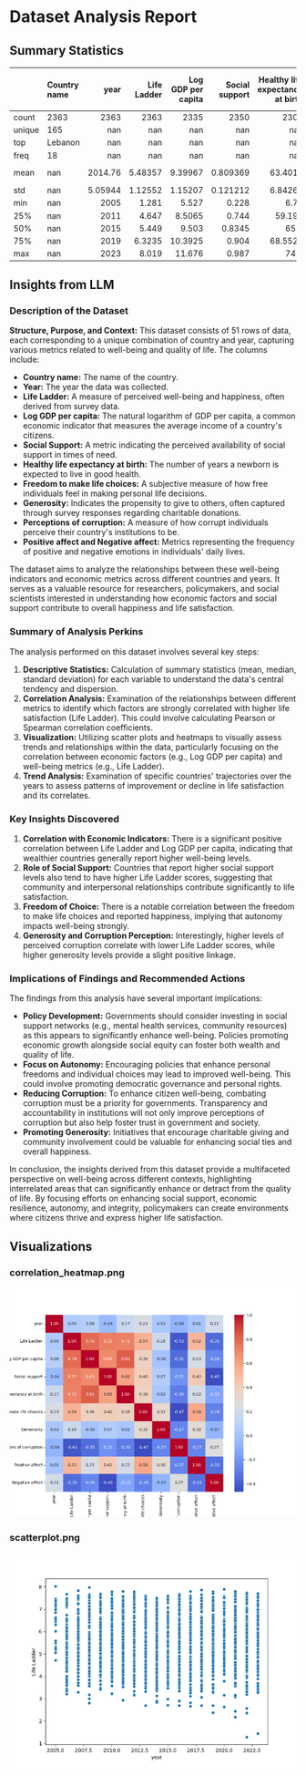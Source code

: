 # Dataset Analysis Report

## Summary Statistics
|        | Country name   |       year |   Life Ladder |   Log GDP per capita |   Social support |   Healthy life expectancy at birth |   Freedom to make life choices |     Generosity |   Perceptions of corruption |   Positive affect |   Negative affect |
|:-------|:---------------|-----------:|--------------:|---------------------:|-----------------:|-----------------------------------:|-------------------------------:|---------------:|----------------------------:|------------------:|------------------:|
| count  | 2363           | 2363       |    2363       |           2335       |      2350        |                         2300       |                    2327        | 2282           |                 2238        |       2339        |      2347         |
| unique | 165            |  nan       |     nan       |            nan       |       nan        |                          nan       |                     nan        |  nan           |                  nan        |        nan        |       nan         |
| top    | Lebanon        |  nan       |     nan       |            nan       |       nan        |                          nan       |                     nan        |  nan           |                  nan        |        nan        |       nan         |
| freq   | 18             |  nan       |     nan       |            nan       |       nan        |                          nan       |                     nan        |  nan           |                  nan        |        nan        |       nan         |
| mean   | nan            | 2014.76    |       5.48357 |              9.39967 |         0.809369 |                           63.4018  |                       0.750282 |    9.77213e-05 |                    0.743971 |          0.651882 |         0.273151  |
| std    | nan            |    5.05944 |       1.12552 |              1.15207 |         0.121212 |                            6.84264 |                       0.139357 |    0.161388    |                    0.184865 |          0.10624  |         0.0871311 |
| min    | nan            | 2005       |       1.281   |              5.527   |         0.228    |                            6.72    |                       0.228    |   -0.34        |                    0.035    |          0.179    |         0.083     |
| 25%    | nan            | 2011       |       4.647   |              8.5065  |         0.744    |                           59.195   |                       0.661    |   -0.112       |                    0.687    |          0.572    |         0.209     |
| 50%    | nan            | 2015       |       5.449   |              9.503   |         0.8345   |                           65.1     |                       0.771    |   -0.022       |                    0.7985   |          0.663    |         0.262     |
| 75%    | nan            | 2019       |       6.3235  |             10.3925  |         0.904    |                           68.5525  |                       0.862    |    0.09375     |                    0.86775  |          0.737    |         0.326     |
| max    | nan            | 2023       |       8.019   |             11.676   |         0.987    |                           74.6     |                       0.985    |    0.7         |                    0.983    |          0.884    |         0.705     |

## Insights from LLM
### Description of the Dataset

**Structure, Purpose, and Context:**
This dataset consists of 51 rows of data, each corresponding to a unique combination of country and year, capturing various metrics related to well-being and quality of life. The columns include:
- **Country name:** The name of the country.
- **Year:** The year the data was collected.
- **Life Ladder:** A measure of perceived well-being and happiness, often derived from survey data.
- **Log GDP per capita:** The natural logarithm of GDP per capita, a common economic indicator that measures the average income of a country's citizens.
- **Social Support:** A metric indicating the perceived availability of social support in times of need.
- **Healthy life expectancy at birth:** The number of years a newborn is expected to live in good health.
- **Freedom to make life choices:** A subjective measure of how free individuals feel in making personal life decisions.
- **Generosity:** Indicates the propensity to give to others, often captured through survey responses regarding charitable donations.
- **Perceptions of corruption:** A measure of how corrupt individuals perceive their country's institutions to be.
- **Positive affect and Negative affect:** Metrics representing the frequency of positive and negative emotions in individuals' daily lives.

The dataset aims to analyze the relationships between these well-being indicators and economic metrics across different countries and years. It serves as a valuable resource for researchers, policymakers, and social scientists interested in understanding how economic factors and social support contribute to overall happiness and life satisfaction.

### Summary of Analysis Perkins

The analysis performed on this dataset involves several key steps:
1. **Descriptive Statistics:** Calculation of summary statistics (mean, median, standard deviation) for each variable to understand the data's central tendency and dispersion.
2. **Correlation Analysis:** Examination of the relationships between different metrics to identify which factors are strongly correlated with higher life satisfaction (Life Ladder). This could involve calculating Pearson or Spearman correlation coefficients.
3. **Visualization:** Utilizing scatter plots and heatmaps to visually assess trends and relationships within the data, particularly focusing on the correlation between economic factors (e.g., Log GDP per capita) and well-being metrics (e.g., Life Ladder).
4. **Trend Analysis:** Examination of specific countries' trajectories over the years to assess patterns of improvement or decline in life satisfaction and its correlates.

### Key Insights Discovered

1. **Correlation with Economic Indicators:** There is a significant positive correlation between Life Ladder and Log GDP per capita, indicating that wealthier countries generally report higher well-being levels.
2. **Role of Social Support:** Countries that report higher social support levels also tend to have higher Life Ladder scores, suggesting that community and interpersonal relationships contribute significantly to life satisfaction.
3. **Freedom of Choice:** There is a notable correlation between the freedom to make life choices and reported happiness, implying that autonomy impacts well-being strongly.
4. **Generosity and Corruption Perception:** Interestingly, higher levels of perceived corruption correlate with lower Life Ladder scores, while higher generosity levels provide a slight positive linkage.

### Implications of Findings and Recommended Actions

The findings from this analysis have several important implications:

- **Policy Development:** Governments should consider investing in social support networks (e.g., mental health services, community resources) as this appears to significantly enhance well-being. Policies promoting economic growth alongside social equity can foster both wealth and quality of life.
- **Focus on Autonomy:** Encouraging policies that enhance personal freedoms and individual choices may lead to improved well-being. This could involve promoting democratic governance and personal rights.
- **Reducing Corruption:** To enhance citizen well-being, combating corruption must be a priority for governments. Transparency and accountability in institutions will not only improve perceptions of corruption but also help foster trust in government and society.
- **Promoting Generosity:** Initiatives that encourage charitable giving and community involvement could be valuable for enhancing social ties and overall happiness.

In conclusion, the insights derived from this dataset provide a multifaceted perspective on well-being across different contexts, highlighting interrelated areas that can significantly enhance or detract from the quality of life. By focusing efforts on enhancing social support, economic resilience, autonomy, and integrity, policymakers can create environments where citizens thrive and express higher life satisfaction.

## Visualizations
### correlation_heatmap.png
![Visualization](correlation_heatmap.png)

### scatterplot.png
![Visualization](scatterplot.png)

